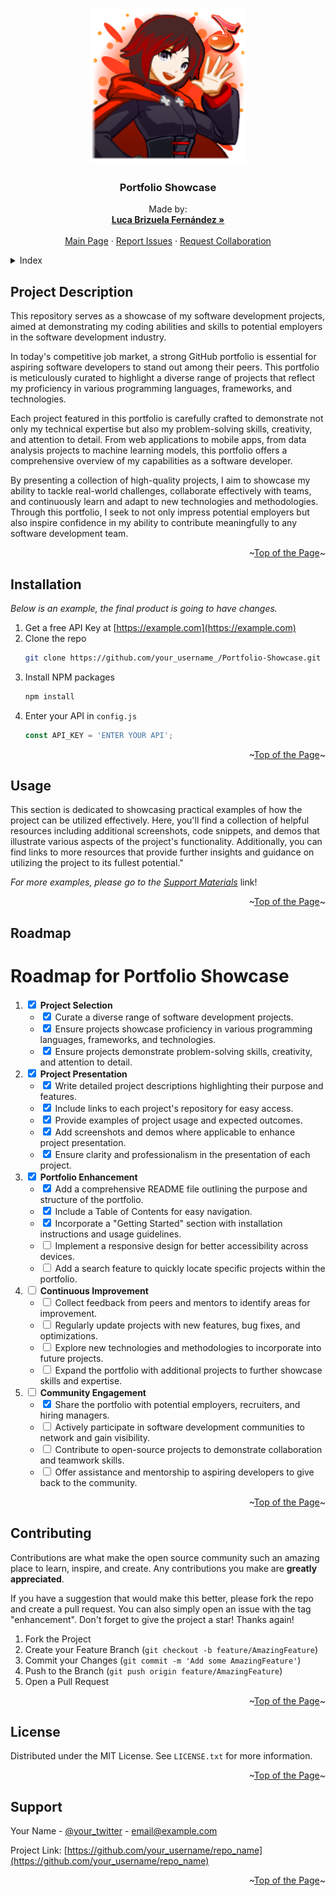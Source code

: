 <a name="readme-top"></a>


<!-- Logo -->
<br />
<div align="center">
  <a href="https://github.com/LucaBrizuela/Portfolio-Showcase/blob/main/README.md">
    <img src="Proyect Images/Dj-HqT-UUAATz9a.png" alt="Logo" width="250" height="250">
  </a>

  <h3 align="center">Portfolio Showcase</h3>

  <p align="center">
    Made by:
    <br />
    <a href="https://github.com/LucaBrizuela"><strong>Luca Brizuela Fernández »</strong></a>
    <br />
    <br />
    <a href="https://github.com/LucaBrizuela/Portfolio-Showcase/blob/main/README.md#readme-top">Main Page</a>
    ·
    <a href="https://github.com/LucaBrizuela/Portfolio-Showcase/issues">Report Issues</a>
    ·
    <a href="https://github.com/LucaBrizuela/Portfolio-Showcase/pulls">Request Collaboration</a>
  </p>
</div>



<!-- Index -->
<details>
  <summary>Index</summary>
  <ol>
    <li><a href="#about-the-project">Project Description</a></li>
    <li><a href="#installation">Installation</a></li>
    <li><a href="#usage">Usage</a></li>
    <li><a href="#roadmap">Roadmap</a></li>
    <li><a href="#contributing">Contributing</a></li>
    <li><a href="#license">License</a></li>
    <li><a href="#contact">Contact</a></li>
  </ol>
</details>




<!-- Description -->
## Project Description

This repository serves as a showcase of my software development projects, aimed at demonstrating my coding abilities and skills to potential employers in the software development industry.

In today's competitive job market, a strong GitHub portfolio is essential for aspiring software developers to stand out among their peers. This portfolio is meticulously curated to highlight a diverse range of projects that reflect my proficiency in various programming languages, frameworks, and technologies.

Each project featured in this portfolio is carefully crafted to demonstrate not only my technical expertise but also my problem-solving skills, creativity, and attention to detail. From web applications to mobile apps, from data analysis projects to machine learning models, this portfolio offers a comprehensive overview of my capabilities as a software developer.

By presenting a collection of high-quality projects, I aim to showcase my ability to tackle real-world challenges, collaborate effectively with teams, and continuously learn and adapt to new technologies and methodologies. Through this portfolio, I seek to not only impress potential employers but also inspire confidence in my ability to contribute meaningfully to any software development team.

<p align="right">~<a href="#readme-top">Top of the Page</a>~</p>


<!-- GETTING STARTED -->
## Installation

_Below is an example, the final product is going to have changes._

1. Get a free API Key at [https://example.com](https://example.com)
2. Clone the repo
   ```sh
   git clone https://github.com/your_username_/Portfolio-Showcase.git
   ```
3. Install NPM packages
   ```sh
   npm install
   ```
4. Enter your API in `config.js`
   ```js
   const API_KEY = 'ENTER YOUR API';
   ```

<p align="right">~<a href="#readme-top">Top of the Page</a>~</p>



<!-- USAGE EXAMPLES -->
## Usage

This section is dedicated to showcasing practical examples of how the project can be utilized effectively. Here, you'll find a collection of helpful resources including additional screenshots, code snippets, and demos that illustrate various aspects of the project's functionality. Additionally, you can find links to more resources that provide further insights and guidance on utilizing the project to its fullest potential."

_For more examples, please go to the [Support Materials](https://example.com)_ link!

<p align="right">~<a href="#readme-top">Top of the Page</a>~</p>



<!-- ROADMAP -->
## Roadmap

<!DOCTYPE html>
<html lang="en">
<head>
  <meta charset="UTF-8">
  <meta name="viewport" content="width=device-width, initial-scale=1.0">
  <title>Roadmap for Portfolio Showcase</title>
</head>
<body>
  <h1>Roadmap for Portfolio Showcase</h1>
  <ol>
    <li>
      <input type="checkbox" checked> <strong>Project Selection</strong>
      <ul>
        <li><input type="checkbox" checked> Curate a diverse range of software development projects.</li>
        <li><input type="checkbox" checked> Ensure projects showcase proficiency in various programming languages, frameworks, and technologies.</li>
        <li><input type="checkbox" checked> Ensure projects demonstrate problem-solving skills, creativity, and attention to detail.</li>
      </ul>
    </li>
    <li>
      <input type="checkbox" checked> <strong>Project Presentation</strong>
      <ul>
        <li><input type="checkbox" checked> Write detailed project descriptions highlighting their purpose and features.</li>
        <li><input type="checkbox" checked> Include links to each project's repository for easy access.</li>
        <li><input type="checkbox" checked> Provide examples of project usage and expected outcomes.</li>
        <li><input type="checkbox" checked> Add screenshots and demos where applicable to enhance project presentation.</li>
        <li><input type="checkbox" checked> Ensure clarity and professionalism in the presentation of each project.</li>
      </ul>
    </li>
    <li>
      <input type="checkbox" checked> <strong>Portfolio Enhancement</strong>
      <ul>
        <li><input type="checkbox" checked> Add a comprehensive README file outlining the purpose and structure of the portfolio.</li>
        <li><input type="checkbox" checked> Include a Table of Contents for easy navigation.</li>
        <li><input type="checkbox" checked> Incorporate a "Getting Started" section with installation instructions and usage guidelines.</li>
        <li><input type="checkbox"> Implement a responsive design for better accessibility across devices.</li>
        <li><input type="checkbox"> Add a search feature to quickly locate specific projects within the portfolio.</li>
      </ul>
    </li>
    <li>
      <input type="checkbox"> <strong>Continuous Improvement</strong>
      <ul>
        <li><input type="checkbox"> Collect feedback from peers and mentors to identify areas for improvement.</li>
        <li><input type="checkbox"> Regularly update projects with new features, bug fixes, and optimizations.</li>
        <li><input type="checkbox"> Explore new technologies and methodologies to incorporate into future projects.</li>
        <li><input type="checkbox"> Expand the portfolio with additional projects to further showcase skills and expertise.</li>
      </ul>
    </li>
    <li>
      <input type="checkbox"> <strong>Community Engagement</strong>
      <ul>
        <li><input type="checkbox" checked> Share the portfolio with potential employers, recruiters, and hiring managers.</li>
        <li><input type="checkbox"> Actively participate in software development communities to network and gain visibility.</li>
        <li><input type="checkbox"> Contribute to open-source projects to demonstrate collaboration and teamwork skills.</li>
        <li><input type="checkbox"> Offer assistance and mentorship to aspiring developers to give back to the community.</li>
      </ul>
    </li>
  </ol>
</body>
</html>


<p align="right">~<a href="#readme-top">Top of the Page</a>~</p>



<!-- CONTRIBUTING -->
## Contributing

Contributions are what make the open source community such an amazing place to learn, inspire, and create. Any contributions you make are **greatly appreciated**.

If you have a suggestion that would make this better, please fork the repo and create a pull request. You can also simply open an issue with the tag "enhancement".
Don't forget to give the project a star! Thanks again!

1. Fork the Project
2. Create your Feature Branch (`git checkout -b feature/AmazingFeature`)
3. Commit your Changes (`git commit -m 'Add some AmazingFeature'`)
4. Push to the Branch (`git push origin feature/AmazingFeature`)
5. Open a Pull Request

<p align="right">~<a href="#readme-top">Top of the Page</a>~</p>



<!-- LICENSE -->
## License

Distributed under the MIT License. See `LICENSE.txt` for more information.

<p align="right">~<a href="#readme-top">Top of the Page</a>~</p>


<!-- Support -->
## Support

Your Name - [@your_twitter](https://twitter.com/your_username) - email@example.com

Project Link: [https://github.com/your_username/repo_name](https://github.com/your_username/repo_name)

<p align="right">~<a href="#readme-top">Top of the Page</a>~</p>




<!-- Links & Images -->

